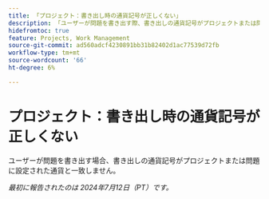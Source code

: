 ```yaml
---
title: 「プロジェクト：書き出し時の通貨記号が正しくない」
description: 「ユーザーが問題を書き出す際、書き出しの通貨記号がプロジェクトまたは問題で設定された通貨と一致しません。」
hidefromtoc: true
feature: Projects, Work Management
source-git-commit: ad560adcf4230891bb31b82402d1ac77539d72fb
workflow-type: tm+mt
source-wordcount: '66'
ht-degree: 6%

---
```



# プロジェクト：書き出し時の通貨記号が正しくない

ユーザーが問題を書き出す場合、書き出しの通貨記号がプロジェクトまたは問題に設定された通貨と一致しません。

_最初に報告されたのは 2024年7月12日（PT）です。_
